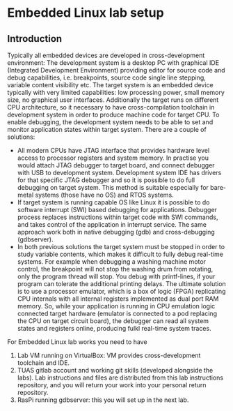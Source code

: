 # Embedded Linux lab setup

## Introduction

Typically all embedded devices are developed in cross-development environment: The development system is a desktop PC with graphical IDE (Integrated Development Environment) providing editor for source code and debug capabilities, i.e. breakpoints, source code single line stepping, variable content visibility etc. The target system is an embedded device typically with very limited capabilities: low processing power, small memory size, no graphical user interfaces. Additionally the target runs on different CPU architecture, so it necessary to have cross-compilation toolchain in development system in order to produce machine code for target CPU.
To enable debugging, the development system needs to be able to set and monitor application states within target system. There are a couple of solutions:
- All modern CPUs have JTAG interface that provides hardware level access to processor registers and system memory. In practise you would attach JTAG debugger to target board, and connect debugger with USB to development system. Development system IDE has drivers for that specific JTAG debugger and so it is possible to do full debugging on target system. This method is suitable especially for bare-metal systems (those have no OS) and RTOS systems. 
- If target system is running capable OS like Linux it is possible to do software interrupt (SWI) based debugging for applications. Debugger process replaces instructions within target code with SWI commands, and takes control of the application in interrupt service. The same approach work both in native debugging (gdb) and cross-debugging (gdbserver).
- In both previous solutions the target system must be stopped in order to study variable contents, which makes it difficult to fully debug real-time systems. For example when debugging a washing machine motor control, the breakpoint will not stop the washing drum from rotating, only the program thread will stop. You debug with printf-lines, if your program can tolerate the additional printing delays. The ultimate solution is to use a processor emulator, which is a box of logic (FPGA) replicating CPU internals with all internal registers implemented as dual port RAM memory. So, while your application is running in CPU emulation logic connected target hardware (emulator is connected to a pod replacing the CPU on target circuit board), the debugger can read all system states and registers online, producing fulkl real-time system traces.

For Embedded Linux lab works you need to have 
1. Lab VM running on VirtualBox: VM provides cross-development toolchain and IDE.
2. TUAS gitlab account and working git skills (developed alongside the labs). Lab instructions and files are distributed from this lab instructions repository, and you will return your work into your personal return repository.
3. RasPi running gdbserver: this you will set up in the next lab.


